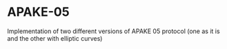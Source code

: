 # APAKE-05
Implementation of two different versions of APAKE 05 protocol (one as it is and the other with elliptic curves)
